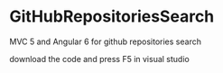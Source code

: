 # GitHubRepositoriesSearch
MVC 5 and Angular 6 for github repositories search

download the code and press F5 in visual studio
